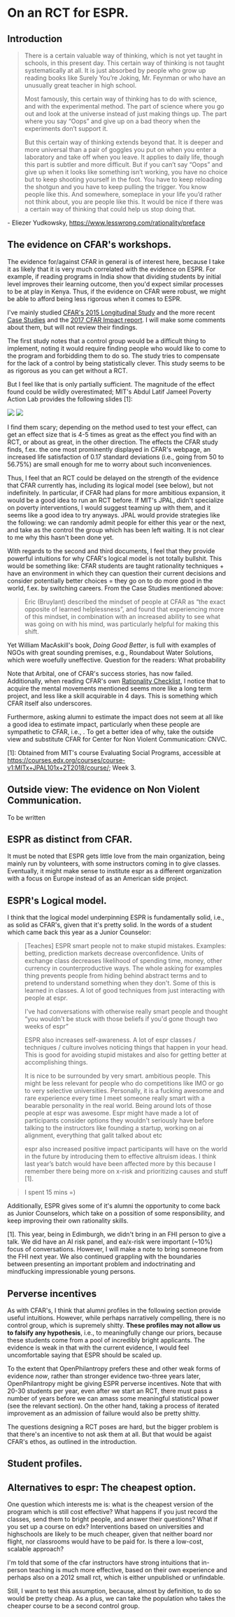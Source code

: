 # On an RCT for ESPR.

## Introduction

> There is a certain valuable way of thinking, which is not yet taught in schools, in this present day. This certain way of thinking is not taught systematically at all. It is just absorbed by people who grow up reading books like Surely You’re Joking, Mr. Feynman or who have an unusually great teacher in high school.
> 
> Most famously, this certain way of thinking has to do with science, and with the experimental method. The part of science where you go out and look at the universe instead of just making things up. The part where you say “Oops” and give up on a bad theory when the experiments don’t support it.
> 
> But this certain way of thinking extends beyond that. It is deeper and more universal than a pair of goggles you put on when you enter a laboratory and take off when you leave. It applies to daily life, though this part is subtler and more difficult. But if you can’t say “Oops” and give up when it looks like something isn’t working, you have no choice but to keep shooting yourself in the foot. You have to keep reloading the shotgun and you have to keep pulling the trigger. You know people like this. And somewhere, someplace in your life you’d rather not think about, you are people like this. It would be nice if there was a certain way of thinking that could help us stop doing that.

\- Eliezer Yudkowsky, https://www.lesswrong.com/rationality/preface

## The evidence on CFAR's workshops.

The evidence for/against CFAR in general is of interest here, because I take it as likely that it is very much correlated with the evidence on ESPR. For example, if reading programs in India show that dividing students by initial level improves their learning outcome, then you'd expect similar processes to be at play in Kenya. Thus, if the evidence on CFAR were robust, we might be able to afford being less rigorous when it comes to ESPR.

I've mainly studied [CFAR's 2015 Longitudinal Study](http://www.rationality.org/studies/2015-longitudinal-study) and the more recent [Case Studies](http://rationality.org/studies/2016-case-studies) and the [2017 CFAR Impact report](http://www.rationality.org/resources/updates/2017/cfar-2017-impact-report). I will make some comments about them, but will not review their findings.

The first study notes that a control group would be a difficult thing to implement, noting it would require finding people who would like to come to the program and forbidding them to do so. The study tries to compensate for the lack of a control by being statistically clever. This study seems to be as rigorous as you can get without a RCT.

But I feel like that is only partially sufficient. The magnitude of the effect found could be wildly overestimated; MIT's Abdul Latif Jameel Poverty Action Lab provides the following slides [1]: 

![](https://nunosempere.github.io/ESPR-Evaluation/Pre-post-1.jpg)
![](https://nunosempere.github.io/ESPR-Evaluation/Pre-post-2.jpg)

I find them scary; depending on the method used to test your effect, can get an effect size that is 4-5 times as great as the effect you find with an RCT, or about as great, in the other direction. The effects the CFAR study finds, f.ex. the one most prominently displayed in CFAR's webpage, an increased life satisfaction of 0.17 standard deviations (i.e., going from 50 to 56.75%) are small enough for me to worry about such inconveniences. 

Thus, I feel that an RCT could be delayed on the strength of the evidence that CFAR currently has, including its logical model (see below), but not indefinitely. In particular, if CFAR had plans for more ambitious expansion, it would be a good idea to run an RCT before. If  MIT's JPAL, didn't specialize on poverty interventions, I would suggest teaming up with them, and it seems like a good idea to try anyways. JPAL would provide strategies like the following: we can randomly admit people for either this year or the next, and take as the control the group which has been left waiting. It is not clear to me why this hasn't been done yet.

With regards to the second and third documents, I feel that they provide powerful intuitions for why CFAR's logical model is not totally bullshit. This would be something like: CFAR students are taught rationality techniques + have an environment in which they can question their current decisions and consider potentially better choices = they go on to do more good in the world, f.ex. by switching careers. From the Case Studies mentioned above:

> Eric (Bruylant) described the mindset of people at CFAR as “the exact opposite of learned helplessness”, and found that experiencing more of this mindset, in combination with an increased ability to see what was going on with his mind, was particularly helpful for making this shift.

Yet William MacAskill's book, *Doing Good Better*, is full with examples of NGOs with great sounding premises, e.g., Roundabout Water Solutions, which were woefully uneffective. Question for the readers: What probability 

Note that Arbital, one of CFAR's success stories, has now failed. Additionally, when reading CFAR's own [Rationality Checklist](http://www.rationality.org/resources/rationality-checklist), I notice that to acquire the mental movements mentioned seems more like a long term project, and less like a skill acquirable in 4 days. This is something which CFAR itself also underscores.

Furthermore, asking alumni to estimate the impact does not seem at all like a good idea to estimate impact, particularly when these people are sympathetic to CFAR, i.e., . To get a better idea of why, take the outside view and substitute CFAR for Center for Non Violent Communication: CNVC.

[1]: Obtained from MIT's course Evaluating Social Programs, accessible at https://courses.edx.org/courses/course-v1:MITx+JPAL101x+2T2018/course/; Week 3.

## Outside view: The evidence on Non Violent Communication.

To be written

## ESPR as distinct from CFAR.

It must be noted that ESPR gets little love from the main organization, being mainly run by volunteers, with some instructors coming in to give classes. Eventually, it might make sense to institute espr as a different organization with a focus on Europe instead of as an American side project.

## ESPR's Logical model.
I think that the logical model underpinning ESPR is fundamentally solid, i.e., as solid as CFAR's, given that it's pretty solid. In the words of a student which came back this year as a Junior Counselor:

> [Teaches] ESPR smart people not to make stupid mistakes. Examples: betting, prediction markets decrease overconfidence. Units of exchange class decreases likelihood of spending time, money, other currency in counterproductive ways. The whole asking for examples thing prevents people from hiding behind abstract terms and to pretend to understand something when they don't. Some of this is learned in classes. A lot of good techniques from just interacting with people at espr. 
>
> I've had conversations with otherwise really smart people and thought “you wouldn't be stuck with those beliefs if you'd gone though two weeks of espr”
>
> ESPR also increases self-awareness. A lot of espr classes / techniques / culture involves noticing things that happen in your head. This is good for avoiding stupid mistakes and also for getting better at accomplishing things. 
>
> It is nice to be surrounded by very smart. ambitious people. This might be less relevant for people who do competitions like IMO or go to very selective universities. Personally, it is a fucking awesome and rare experience every time I meet someone really smart with a bearable personality in the real world. Being around lots of those people at espr was awesome. Espr might have made a lot of participants consider options they wouldn't seriously have before talking to the instructors like founding a startup, working on ai alignment, everything that galit talked about etc
>
> espr also increased positive impact participants will have on the world in the future by introducing them to effective altruism ideas. I think last year’s batch would have been affected more by this because I remember there being more on x-risk and prioritizing causes and stuff [1].

> I spent 15 mins
> =)

Additionally, ESPR gives some of it's alumni the opportunity to come back as Junior Counselors, which take on a possition of some responsibility, and keep improving their own rationality skills. 

[1]. This year, being in Edimburgh, we didn't bring in an FHI person to give a talk. We did have an AI risk panel, and ea/x-risk were important (~10%) focus of conversations. However, I will make a note to bring someone from the FHI next year. We also continued grappling with the boundaries between presenting an important problem and indoctrinating and mindfucking impressionable young persons. 

## Perverse incentives

As with CFAR's, I think that alumni profiles in the following section provide useful intuitions. However, while perhaps narratively compelling, there is no control group, which is supremely shitty. **These profiles may not allow us to falsify any hypothesis**, i.e., to meaningfully change our priors, because these students come from a pool of incredibly bright applicants. The evidence is weak in that with the current evidence, I would feel uncomfortable saying that ESPR should be scaled up.

To the extent that OpenPhilantropy prefers these and other weak forms of evidence *now*, rather than stronger evidence two-three years later, OpenPhilantropy might be giving ESPR perverse incentives. Note that with 20-30 students per year, even after we start an RCT, there must pass a number of years before we can amass some meaningful statistical power (see the relevant section). On the other hand, taking a process of iterated improvement as an admission of failure would also be pretty shitty.

The questions designing a RCT poses are hard, but the bigger problem is that there's an incentive to not ask them at all. But that would be agaist CFAR's ethos, as outlined in the introduction.

## Student profiles.



## Alternatives to espr: The cheapest option.
One question which interests me is: what is the cheapest version of the program which is still cost effective? What happens if you just record the classes, send them to bright people, and answer their questions? What if you set up a course on edx? Interventions based on universities and highschools are likely to be much cheaper, given that neither board nor flight, nor classrooms would have to be paid for. Is there a low-cost, scalable approach?

I'm told that some of the cfar instructors have strong intuitions that in-person teaching is much more effective, based on their own experience and perhaps also on a 2012 small rct, which is either unpublished or unfindable. 

Still, I want to test this assumption, because, almost by definition, to do so would be pretty cheap. As a plus, we can take the population who takes the cheaper course to be a second control group.
